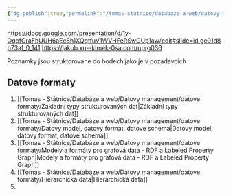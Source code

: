 ```yaml
---
{"dg-publish":true,"permalink":"/tomas-statnice/databaze-a-web/datovy-management/datovy-management-poznamky-a-materialy/","tags":["tomas","databaze_a_web","datovy_management"],"noteIcon":""}
---
```


https://docs.google.com/presentation/d/1y-OgofGraFbUUH6aEc8h1XQqtfuV1WVHFeRSwGUp1aw/edit#slide=id.gc01d8b73af_0_141
https://jakub.xn--klmek-0sa.com/nprg036

Poznamky jsou struktorovane do bodech jako je v pozadavcich
## Datove formaty
1. [[Tomas - Státnice/Databáze a web/Datovy management/datove formaty/Základní typy strukturovaných dat\|Základní typy strukturovaných dat]]
2. [[Tomas - Státnice/Databáze a web/Datovy management/datove formaty/Datovy model, datovy format, datove schema\|Datovy model, datovy format, datove schema]]
3. [[Tomas - Státnice/Databáze a web/Datovy management/datove formaty/Modely a formáty pro grafová data - RDF a Labeled Property Graph\|Modely a formáty pro grafová data - RDF a Labeled Property Graph]]
4. [[Tomas - Státnice/Databáze a web/Datovy management/datove formaty/Hierarchická data\|Hierarchická data]]
5. 

